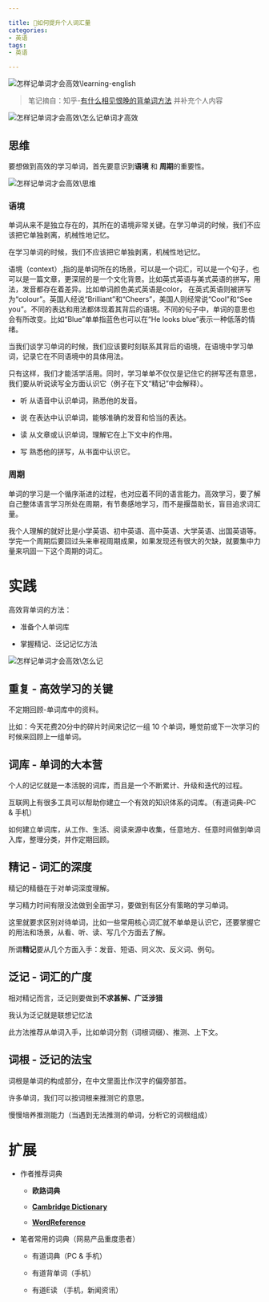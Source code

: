 ```yaml
---

title: 如何提升个人词汇量
categories:
- 英语
tags:
- 英语

---
```


![怎样记单词才会高效\learning-english](怎样记单词才会高效\learning-english.jpg)

> 笔记摘自：知乎-[有什么相见恨晚的背单词方法](https://www.zhihu.com/question/48040579/answer/264770860) 并补充个人内容


![怎样记单词才会高效\怎么记单词才高效](怎样记单词才会高效\怎么记单词才高效.jpg)

## 思维

要想做到高效的学习单词，首先要意识到**语境** 和 **周期**的重要性。

![怎样记单词才会高效\思维](怎样记单词才会高效\思维.jpg)

### 语境

单词从来不是独立存在的，其所在的语境非常关键。在学习单词的时候，我们不应该把它单独剥离，机械性地记忆。

在学习单词的时候，我们不应该把它单独剥离，机械性地记忆。

语境（context）,指的是单词所在的场景，可以是一个词汇，可以是一个句子，也可以是一篇文章，更深层的是一个文化背景。比如英式英语与美式英语的拼写，用法，发音都存在着差异。比如单词颜色美式英语是color， 在英式英语则被拼写为“colour”。英国人经说“Brilliant”和“Cheers”，美国人则经常说“Cool”和“See you”。不同的表达和用法都体现着其背后的语境。不同的句子中，单词的意思也会有所改变。比如“Blue”单单指蓝色也可以在“He looks blue”表示一种低落的情绪。



当我们谈学习单词的时候，我们应该要时刻联系其背后的语境，在语境中学习单词，记录它在不同语境中的具体用法。

只有这样，我们才能活学活用。同时，学习单单不仅仅是记住它的拼写还有意思，我们要从听说读写全方面认识它（例子在下文“精记”中会解释）。

- 听    从语音中认识单词，熟悉他的发音。

- 说    在表达中认识单词，能够准确的发音和恰当的表达。

- 读    从文章或认识单词，理解它在上下文中的作用。

- 写    熟悉他的拼写，从书面中认识它。



### 周期

单词的学习是一个循序渐进的过程，也对应着不同的语言能力。高效学习，要了解自己整体语言学习所处在周期，有节奏感地学习，而不是揠苗助长，盲目追求词汇量。

我个人理解的就好比是小学英语、初中英语、高中英语、大学英语、出国英语等。学完一个周期后要回过头来审视周期成果，如果发现还有很大的欠缺，就要集中力量来巩固一下这个周期的词汇。

# 实践

高效背单词的方法：

- 准备个人单词库

- 掌握精记、泛记记忆方法

![怎样记单词才会高效\怎么记](怎样记单词才会高效\怎么记.jpg)

## 重复 - 高效学习的关键

不定期回顾-单词库中的资料。

比如：今天花费20分中的碎片时间来记忆一组 10 个单词，睡觉前或下一次学习的时候来回顾上一组单词。

## 词库 - 单词的大本营

个人的记忆就是一本活脱的词库，而且是一个不断累计、升级和迭代的过程。

互联网上有很多工具可以帮助你建立一个有效的知识体系的词库。（有道词典-PC & 手机）

如何建立单词库，从工作、生活、阅读来源中收集，任意地方、任意时间做到单词入库，整理分类，并作定期回顾。

## 精记 - 词汇的深度

精记的精髓在于对单词深度理解。

学习精力时间有限没法做到全面学习，要做到有区分有策略的学习单词。

这里就要求区别对待单词，比如一些常用核心词汇就不单单是认识它，还要掌握它的用法和场景，从看、听、读、写几个方面去了解。

所谓**精记**要从几个方面入手：发音、短语、同义次、反义词、例句。

## 泛记 - 词汇的广度

相对精记而言，泛记则要做到**不求甚解、广泛涉猎**

我认为泛记就是联想记忆法

此方法推荐从单词入手，比如单词分割（词根词缀）、推测、上下文。

## 词根 - 泛记的法宝

词根是单词的构成部分，在中文里面比作汉字的偏旁部首。

许多单词，我们可以按词根来推测它的意思。

慢慢培养推测能力（当遇到无法推测的单词，分析它的词根组成）

# 扩展

- 作者推荐词典

  - **欧路词典** 

  - **[Cambridge Dictionary](https://dictionary.cambridge.org/)** 

  - **[WordReference](http://www.wordreference.com/)**

- 笔者常用的词典（网易产品重度患者）

  - 有道词典（PC & 手机）

  - 有道背单词（手机）

  - 有道E读 （手机，新闻资讯）






